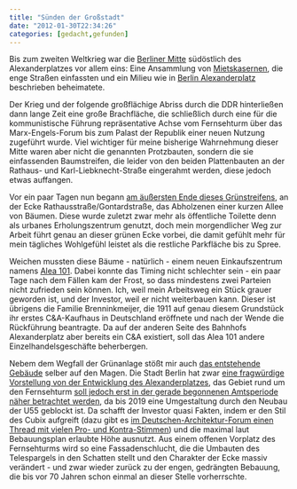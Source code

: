 ```yaml
---
title: "Sünden der Großstadt"
date: "2012-01-30T22:34:26"
categories: [gedacht,gefunden]
---
```


Bis zum zweiten Weltkrieg war die [Berliner Mitte](/blog/2011/01/13/berlins-vergessene-mitte/) südöstlich des Alexanderplatzes vor allem eins: Eine Ansammlung von [Mietskasernen](http://de.wikipedia.org/wiki/Mietskaserne), die enge Straßen einfassten und ein Milieu wie in [Berlin Alexanderplatz](http://de.wikipedia.org/wiki/Berlin_Alexanderplatz_(Roman)) beschrieben beheimatete.

Der Krieg und der folgende großflächige Abriss durch die DDR hinterließen dann lange Zeit eine große Brachfläche, die schließlich durch eine für die kommunistische Führung repräsentative Achse vom Fernsehturm über das Marx-Engels-Forum bis zum Palast der Republik einer neuen Nutzung zugeführt wurde. Viel wichtiger für meine bisherige Wahrnehmung dieser Mitte waren aber nicht die genannten Protzbauten, sondern die sie einfassenden Baumstreifen, die leider von den beiden Plattenbauten an der Rathaus- und Karl-Liebknecht-Straße eingerahmt werden, diese jedoch etwas auffangen.

Vor ein paar Tagen nun begann [am äußersten Ende dieses Grünstreifens](http://www.bing.com/maps/?v=2&cp=srm4svj3hv41&scene=12400700&lvl=1&sty=b&where1=Rathausstra%C3%9Fe%201%2C%2010178%20Berlin), an der Ecke Rathausstraße/Gontardstraße, das Abholzenen einer kurzen Allee von Bäumen. Diese wurde zuletzt zwar mehr als öffentliche Toilette denn als urbanes Erholungszentrum genutzt, doch mein morgendlicher Weg zur Arbeit führt genau an dieser grünen Ecke vorbei, die damit gefühlt mehr für mein tägliches Wohlgefühl leistet als die restliche Parkfläche bis zu Spree. 

Weichen mussten diese Bäume - natürlich - einem neuen Einkaufszentrum namens [Alea 101](http://www.stadtentwicklung.berlin.de/planen/staedtebau-projekte/alexanderplatz/de/realisierung/redevco/index.shtml). Dabei konnte das Timing nicht schlechter sein - ein paar Tage nach dem Fällen kam der Frost, so dass mindestens zwei Parteien nicht zufrieden sein können. Ich, weil mein Arbeitsweg ein Stück grauer geworden ist, und der Investor, weil er nicht weiterbauen kann. Dieser ist übrigens die Familie Brenninkmeijer, die 1911 auf genau diesem Grundstück ihr erstes C&A-Kaufhaus in Deutschland eröffnete und nach der Wende die Rückführung beantragte. Da auf der anderen Seite des Bahnhofs Alexanderplatz aber bereits ein C&A existiert, soll das Alea 101 andere Einzelhandelsgeschäfte beherbergen.

Nebem dem Wegfall der Grünanlage stößt mir auch [das entstehende Gebäude](http://www.baunetz.de/meldungen/Meldungen-Sauerbruch_Hutton_gewinnen_Wettbewerb_in_Berlin_886523.html) selber auf den Magen. Die Stadt Berlin hat zwar [eine fragwürdige Vorstellung von der Entwicklung des Alexanderplatzes](http://www.stadtentwicklung.berlin.de/planen/staedtebau-projekte/alexanderplatz/de/realisierung/index.shtml), das Gebiet rund um den Fernsehturm [soll jedoch erst in der gerade begonnenen Amtsperiode näher betrachtet werden](http://www.berliner-zeitung.de/berlin/neubau-am-fernsehturm-nach-alexa-kommt-alea,10809148,11422330.html), da bis 2019 eine Umgestaltung durch den Neubau der U55 geblockt ist. Da schafft der Investor quasi Fakten, indem er den Stil des Cubix aufgreift (dazu gibt es [im Deutschen-Architektur-Forum einen Thread mit vielen Pro- und Kontra-Stimmen](http://www.deutsches-architektur-forum.de/forum/showthread.php?t=8712)) und die maximal laut Bebauungsplan erlaubte Höhe ausnutzt. Aus einem offenen Vorplatz des Fernsehturms wird so eine Fassadenschlucht, die die Umbauten des Telespargels in den Schatten stellt und den Charakter der Ecke massiv verändert - und zwar wieder zurück zu der engen, gedrängten Bebauung, die bis vor 70 Jahren schon einmal an dieser Stelle vorherrschte.
